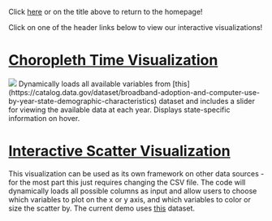 Click [here](https://dmutako.github.io/data-science-final-project/) or on the title above to return to the homepage!

Click on one of the header links below to view our interactive visualizations!

# [Choropleth Time Visualization](https://bl.ocks.org/leibo123/raw/e6644701e644c9243c2e19e6c95b059f/0ccd926b28539ebb1203189ecfc1b28231498074/)
<img src="https://media.giphy.com/media/mCbucHnHcE7gZgcMyj/giphy.gif">
Dynamically loads all available variables from [this](https://catalog.data.gov/dataset/broadband-adoption-and-computer-use-by-year-state-demographic-characteristics) dataset and includes a slider for viewing the available data at each year. Displays state-specific information on hover.

# [Interactive Scatter Visualization](https://bl.ocks.org/leibo123/raw/4286a693e1196a93addb8c4dd5c37f54/39f826f005e220ccd51e254c26752940d8d2250e/)
This visualization can be used as its own framework on other data sources - for the most part this just requires changing the CSV file. The code will dynamically loads all possible columns as input and allow users to choose which variables to plot on the x or y axis, and which variables to color or size the scatter by. The current demo uses [this](https://catalog.data.gov/dataset/broadband-availability-by-municipality) dataset.

